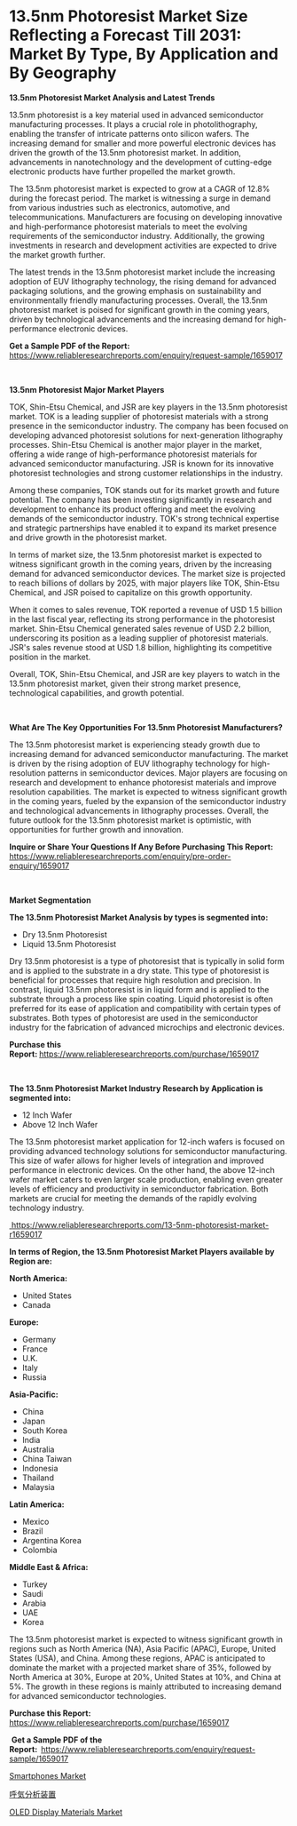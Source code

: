 <p><h1>13.5nm Photoresist Market Size Reflecting a Forecast Till 2031: Market By Type, By Application and By Geography</h1></p><p><strong>13.5nm Photoresist Market Analysis and Latest Trends</strong></p>
<p><p>13.5nm photoresist is a key material used in advanced semiconductor manufacturing processes. It plays a crucial role in photolithography, enabling the transfer of intricate patterns onto silicon wafers. The increasing demand for smaller and more powerful electronic devices has driven the growth of the 13.5nm photoresist market. In addition, advancements in nanotechnology and the development of cutting-edge electronic products have further propelled the market growth.</p><p>The 13.5nm photoresist market is expected to grow at a CAGR of 12.8% during the forecast period. The market is witnessing a surge in demand from various industries such as electronics, automotive, and telecommunications. Manufacturers are focusing on developing innovative and high-performance photoresist materials to meet the evolving requirements of the semiconductor industry. Additionally, the growing investments in research and development activities are expected to drive the market growth further.</p><p>The latest trends in the 13.5nm photoresist market include the increasing adoption of EUV lithography technology, the rising demand for advanced packaging solutions, and the growing emphasis on sustainability and environmentally friendly manufacturing processes. Overall, the 13.5nm photoresist market is poised for significant growth in the coming years, driven by technological advancements and the increasing demand for high-performance electronic devices.</p></p>
<p><strong>Get a Sample PDF of the Report:&nbsp;</strong> <a href="https://www.reliableresearchreports.com/enquiry/request-sample/1659017">https://www.reliableresearchreports.com/enquiry/request-sample/1659017</a></p>
<p>&nbsp;</p>
<p><strong>13.5nm Photoresist Major Market Players</strong></p>
<p><p>TOK, Shin-Etsu Chemical, and JSR are key players in the 13.5nm photoresist market. TOK is a leading supplier of photoresist materials with a strong presence in the semiconductor industry. The company has been focused on developing advanced photoresist solutions for next-generation lithography processes. Shin-Etsu Chemical is another major player in the market, offering a wide range of high-performance photoresist materials for advanced semiconductor manufacturing. JSR is known for its innovative photoresist technologies and strong customer relationships in the industry.</p><p>Among these companies, TOK stands out for its market growth and future potential. The company has been investing significantly in research and development to enhance its product offering and meet the evolving demands of the semiconductor industry. TOK's strong technical expertise and strategic partnerships have enabled it to expand its market presence and drive growth in the photoresist market.</p><p>In terms of market size, the 13.5nm photoresist market is expected to witness significant growth in the coming years, driven by the increasing demand for advanced semiconductor devices. The market size is projected to reach billions of dollars by 2025, with major players like TOK, Shin-Etsu Chemical, and JSR poised to capitalize on this growth opportunity.</p><p>When it comes to sales revenue, TOK reported a revenue of USD 1.5 billion in the last fiscal year, reflecting its strong performance in the photoresist market. Shin-Etsu Chemical generated sales revenue of USD 2.2 billion, underscoring its position as a leading supplier of photoresist materials. JSR's sales revenue stood at USD 1.8 billion, highlighting its competitive position in the market.</p><p>Overall, TOK, Shin-Etsu Chemical, and JSR are key players to watch in the 13.5nm photoresist market, given their strong market presence, technological capabilities, and growth potential.</p></p>
<p>&nbsp;</p>
<p><strong>What Are The Key Opportunities For 13.5nm Photoresist Manufacturers?</strong></p>
<p><p>The 13.5nm photoresist market is experiencing steady growth due to increasing demand for advanced semiconductor manufacturing. The market is driven by the rising adoption of EUV lithography technology for high-resolution patterns in semiconductor devices. Major players are focusing on research and development to enhance photoresist materials and improve resolution capabilities. The market is expected to witness significant growth in the coming years, fueled by the expansion of the semiconductor industry and technological advancements in lithography processes. Overall, the future outlook for the 13.5nm photoresist market is optimistic, with opportunities for further growth and innovation.</p></p>
<p><strong>Inquire or Share Your Questions If Any Before Purchasing This Report:</strong> <a href="https://www.reliableresearchreports.com/enquiry/pre-order-enquiry/1659017">https://www.reliableresearchreports.com/enquiry/pre-order-enquiry/1659017</a></p>
<p>&nbsp;</p>
<p><strong>Market Segmentation</strong></p>
<p><strong>The 13.5nm Photoresist Market Analysis by types is segmented into:</strong></p>
<p><ul><li>Dry 13.5nm Photoresist</li><li>Liquid 13.5nm Photoresist</li></ul></p>
<p><p>Dry 13.5nm photoresist is a type of photoresist that is typically in solid form and is applied to the substrate in a dry state. This type of photoresist is beneficial for processes that require high resolution and precision. In contrast, liquid 13.5nm photoresist is in liquid form and is applied to the substrate through a process like spin coating. Liquid photoresist is often preferred for its ease of application and compatibility with certain types of substrates. Both types of photoresist are used in the semiconductor industry for the fabrication of advanced microchips and electronic devices.</p></p>
<p><strong>Purchase this Report:&nbsp;</strong><a href="https://www.reliableresearchreports.com/purchase/1659017">https://www.reliableresearchreports.com/purchase/1659017</a></p>
<p>&nbsp;</p>
<p><strong>The 13.5nm Photoresist Market Industry Research by Application is segmented into:</strong></p>
<p><ul><li>12 Inch Wafer</li><li>Above 12 Inch Wafer</li></ul></p>
<p><p>The 13.5nm photoresist market application for 12-inch wafers is focused on providing advanced technology solutions for semiconductor manufacturing. This size of wafer allows for higher levels of integration and improved performance in electronic devices. On the other hand, the above 12-inch wafer market caters to even larger scale production, enabling even greater levels of efficiency and productivity in semiconductor fabrication. Both markets are crucial for meeting the demands of the rapidly evolving technology industry.</p></p>
<p><a href="https://www.reliableresearchreports.com/13-5nm-photoresist-market-r1659017">&nbsp;https://www.reliableresearchreports.com/13-5nm-photoresist-market-r1659017</a></p>
<p><strong>In terms of Region, the 13.5nm Photoresist Market Players available by Region are:</strong></p>
<p>
    <p> <strong> North America: </strong>
        <ul>
            <li>United States</li>
            <li>Canada</li>
        </ul>
        </p> 
    <p> <strong> Europe: </strong>
        <ul>
            <li>Germany</li>
            <li>France</li>
            <li>U.K.</li>
            <li>Italy</li>
            <li>Russia</li>
        </ul>
        </p> 
    <p> <strong> Asia-Pacific: </strong>
        <ul>
            <li>China</li>
            <li>Japan</li>
            <li>South Korea</li>
            <li>India</li>
            <li>Australia</li>
            <li>China Taiwan</li>
            <li>Indonesia</li>
            <li>Thailand</li>
            <li>Malaysia</li>
        </ul>
        </p> 
    <p> <strong> Latin America: </strong>
        <ul>
            <li>Mexico</li>
            <li>Brazil</li>
            <li>Argentina Korea</li>
            <li>Colombia</li>
        </ul>
        </p> 
    <p> <strong> Middle East & Africa: </strong>
        <ul>
            <li>Turkey</li>
            <li>Saudi</li>
            <li>Arabia</li>
            <li>UAE</li>
            <li>Korea</li>
        </ul>
    </p>
    </p>
<p><p>The 13.5nm photoresist market is expected to witness significant growth in regions such as North America (NA), Asia Pacific (APAC), Europe, United States (USA), and China. Among these regions, APAC is anticipated to dominate the market with a projected market share of 35%, followed by North America at 30%, Europe at 20%, United States at 10%, and China at 5%. The growth in these regions is mainly attributed to increasing demand for advanced semiconductor technologies.</p></p>
<p><strong>Purchase this Report: </strong><a href="https://www.reliableresearchreports.com/purchase/1659017">https://www.reliableresearchreports.com/purchase/1659017</a></p>
<p>&nbsp;<strong>Get a Sample PDF of the Report:&nbsp;&nbsp;</strong><a href="https://www.reliableresearchreports.com/enquiry/request-sample/1659017">https://www.reliableresearchreports.com/enquiry/request-sample/1659017</a></p>
<p><strong></strong></p>
<p><p><a href="https://www.linkedin.com/pulse/smartphones-market-insights-cagr-trends-growth-strategies-yhybc">Smartphones Market</a></p><p><a href="https://medium.com/@s.guest01/%E5%91%BC%E5%90%B8%E5%88%86%E6%9E%90%E8%A3%85%E7%BD%AE%E5%B8%82%E5%A0%B4-%E7%A8%AE%E9%A1%9E-%E7%94%A8%E9%80%94-%E5%9C%B0%E7%90%86%E3%81%AB%E3%82%88%E3%82%8B%E5%8C%85%E6%8B%AC%E7%9A%84%E8%A9%95%E4%BE%A1-11ab6fb436ae">呼気分析装置</a></p><p><a href="https://www.linkedin.com/pulse/oled-display-materials-market-furnishes-information-share-l37yc">OLED Display Materials Market</a></p></p>
